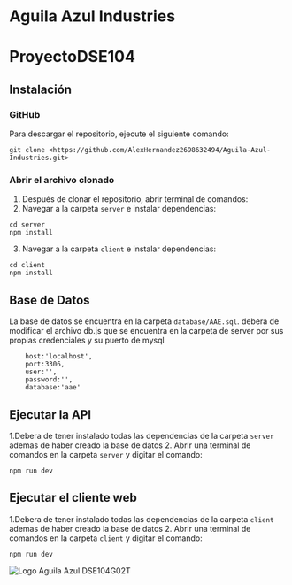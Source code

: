 # Aguila Azul Industries
 # ProyectoDSE104

## Instalación

### GitHub
Para descargar el repositorio, ejecute el siguiente comando:
```
git clone <https://github.com/AlexHernandez2698632494/Aguila-Azul-Industries.git>
```
### Abrir el archivo clonado
1. Después de clonar el repositorio, abrir terminal de comandos:
2. Navegar a la carpeta `server` e instalar dependencias:
```
cd server
npm install
```
3. Navegar a la carpeta `client` e instalar dependencias:
```
cd client
npm install
```

## Base de Datos

La base de datos se encuentra en la carpeta `database/AAE.sql`.
debera de modificar el archivo db.js que se encuentra en la carpeta de server por sus propias credenciales y su puerto de mysql
```
    host:'localhost',
    port:3306,
    user:'',
    password:'',
    database:'aae'
```

## Ejecutar la API

1.Debera de tener instalado todas las dependencias de la carpeta `server` ademas de haber creado la base de datos 
2. Abrir una terminal de comandos en la carpeta `server` y digitar el comando:
```
npm run dev
```

## Ejecutar el cliente web

1.Debera de tener instalado todas las dependencias de la carpeta `client` ademas de haber creado la base de datos 
2. Abrir una terminal de comandos en la carpeta `client` y digitar el comando:
```
npm run dev
```

![Logo Aguila Azul DSE104G02T](https://eastus1-mediap.svc.ms/transform/thumbnail?provider=spo&farmid=193382&inputFormat=png&cs=MDAwMDAwMDAtMDAwMC0wMDAwLTAwMDAtMDAwMDQ4MTcxMGE0fFNQTw&docid=https%3A%2F%2Fmy.microsoftpersonalcontent.com%2F_api%2Fv2.0%2Fdrives%2Fb!uNtZooBKzEqMsGjti13ybMNA4L2U1wNNnJivUi8s9EHHz2zjib_3T4neh1X1Xw-K%2Fitems%2F017AE7BIUMFEZRV4MYU5C2W7QDYKK7OZMV%3Ftempauth%3Dv1e.eyJzaXRlaWQiOiJhMjU5ZGJiOC00YTgwLTRhY2MtOGNiMC02OGVkOGI1ZGYyNmMiLCJhcHBpZCI6IjAwMDAwMDAwLTAwMDAtMDAwMC0wMDAwLTAwMDA0ODE3MTBhNCIsImF1ZCI6IjAwMDAwMDAzLTAwMDAtMGZmMS1jZTAwLTAwMDAwMDAwMDAwMC9teS5taWNyb3NvZnRwZXJzb25hbGNvbnRlbnQuY29tQDkxODgwNDBkLTZjNjctNGM1Yi1iMTEyLTM2YTMwNGI2NmRhZCIsImV4cCI6IjE3Mjg0MTA0MDAifQ.ye6gmZSJQQF9oNbPfrzQ3pvFoDuQjpYbowNHNtPJTBKyhklXTerbeBfCKnkqAerKTcxu3RYorHnHmehLYdDtJzMyKksdBuY7v4cxYxaFzQm9Zx7tKvcTNlqzizQgCMn7aSUV9GHnCHdzYHw7sw4Furip5R0mEF57QB0gS9Lc_x-vzG3Vke0LBEO2CuvgZ6vZu-KjNh9bejiasfHKNkPlm936D-Gom59N975WpgCkWKzd7cpXHtH8lUq4WsXTRxcAwH-leG0l_TMEqh-88sSGVgRRlTVPDTOwhpegiCP0kCR4iY3HI_puczC-sEOb9BvCvS_AHsIPCGN_Jos5qN3ZTB16Xvbs2vdOV508BAJ925TDXyN2MMBnSJVo2pRmKezg.r7FL_fxQISTOqxw8PUOdiSdhu4GayLH5tUIpIF-DAws%26version%3DPublished&cb=63855137628&encodeFailures=1&width=137&height=137)

